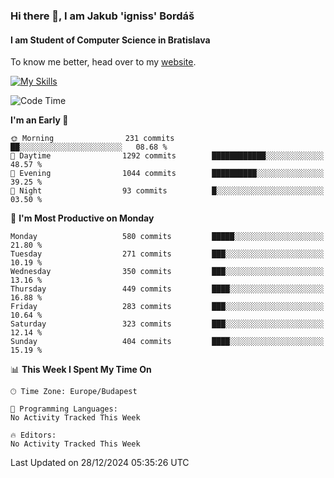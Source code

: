 ### Hi there 👋, I am Jakub 'igniss' Bordáš

#### I am Student of Computer Science in Bratislava
To know me better, head over to my [website](https://bordas.sk).

[![My Skills](https://skillicons.dev/icons?i=js,html,css,figma,svelte,java,kotlin,python,postgresql,typescript,nest,nodejs)](https://bordas.sk)


<!--START_SECTION:waka-->
![Code Time](http://img.shields.io/badge/Code%20Time-1%2C612%20hrs%2033%20mins-blue)

**I'm an Early 🐤** 

```text
🌞 Morning                231 commits         ██░░░░░░░░░░░░░░░░░░░░░░░   08.68 % 
🌆 Daytime                1292 commits        ████████████░░░░░░░░░░░░░   48.57 % 
🌃 Evening                1044 commits        ██████████░░░░░░░░░░░░░░░   39.25 % 
🌙 Night                  93 commits          █░░░░░░░░░░░░░░░░░░░░░░░░   03.50 % 
```
📅 **I'm Most Productive on Monday** 

```text
Monday                   580 commits         █████░░░░░░░░░░░░░░░░░░░░   21.80 % 
Tuesday                  271 commits         ███░░░░░░░░░░░░░░░░░░░░░░   10.19 % 
Wednesday                350 commits         ███░░░░░░░░░░░░░░░░░░░░░░   13.16 % 
Thursday                 449 commits         ████░░░░░░░░░░░░░░░░░░░░░   16.88 % 
Friday                   283 commits         ███░░░░░░░░░░░░░░░░░░░░░░   10.64 % 
Saturday                 323 commits         ███░░░░░░░░░░░░░░░░░░░░░░   12.14 % 
Sunday                   404 commits         ████░░░░░░░░░░░░░░░░░░░░░   15.19 % 
```


📊 **This Week I Spent My Time On** 

```text
🕑︎ Time Zone: Europe/Budapest

💬 Programming Languages: 
No Activity Tracked This Week

🔥 Editors: 
No Activity Tracked This Week
```


 Last Updated on 28/12/2024 05:35:26 UTC
<!--END_SECTION:waka-->
